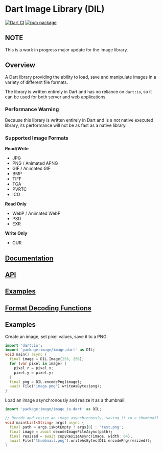 # Dart Image Library (DIL)
[![Dart CI](https://github.com/brendan-duncan/image/actions/workflows/build.yaml/badge.svg)](https://github.com/brendan-duncan/image/actions/workflows/build.yaml)
[![pub package](https://img.shields.io/pub/v/image.svg)](https://pub.dev/packages/image)

## NOTE
This is a work in progress major update for the Image library.

## Overview

A Dart library providing the ability to load, save and manipulate images in a variety of different file formats.

The library is written entirely in Dart and has no reliance on `dart:io`, so it can be used for both 
server and web applications.

### Performance Warning
Because this library is written entirely in Dart and is a not native executed library, its performance
will not be as fast as a native library.

### Supported Image Formats

**Read/Write**

- JPG
- PNG / Animated APNG
- GIF / Animated GIF
- BMP
- TIFF
- TGA
- PVRTC
- ICO

**Read Only**

- WebP / Animated WebP
- PSD
- EXR

**Write Only**

- CUR

## [Documentation](https://github.com/brendan-duncan/image/wiki)

## [API](https://pub.dev/documentation/image/latest/image/image-library.html)

## [Examples](https://github.com/brendan-duncan/image/wiki/Examples)

## [Format Decoding Functions](https://github.com/brendan-duncan/image/wiki#format-decoding-functions)

## Examples

Create an image, set pixel values, save it to a PNG.
```dart
import 'dart:io';
import 'package:image/image.dart' as DIL;
void main() async {
  final image = DIL.Image(256, 256);
  for (var pixel in image) {
    pixel.r = pixel.x;
    pixel.y = pixel.y;
  }
  final png = DIL.encodePng(image);
  await File('image.png').writeAsBytes(png);
}
```


Load an image asynchronously and resize it as a thumbnail. 
```dart
import 'package:image/image_io.dart' as DIL;

// Decode and resize an image asynchronously, saving it to a thumbnail file.
void main(List<String> args) async {
  final path = args.isNotEmpty ? args[0] : 'test.png';
  final image = await decodeImageFileAsync(path);
  final resized = await copyResizeAsync(image, width: 64);
  await File('thumbnail.png').writeAsBytes(DIL.encodePng(resized));
}
```
